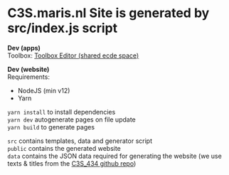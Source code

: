 # C3S.maris.nl Site is generated by src/index.js script

**Dev (apps)**  
Toolbox: [Toolbox Editor (shared ecde space)](https://cds.climate.copernicus.eu/toolbox-editor/ecde) 
<!-- Oud: [Toolbox Editor (user: 40366)](https://cds.climate.copernicus.eu/toolbox-editor/40366) -->

**Dev (website)**  
Requirements:  
- NodeJS (min v12)
- Yarn  
  
`yarn install` to install dependencies  \
`yarn dev` autogenerate pages on file update \
`yarn build` to generate pages  

`src` contains templates, data and generator script \
`public` contains the generated website \
`data` contains the JSON data required for generating the website (we use texts & titles from the [C3S_434 github repo](https://raw.githubusercontent.com/cedadev/c3s_434_ecde_page_text/main/content/json/Consolidated.json)) 
  
<!-- **Useful links:**
- [Climate Adapt Indicators - Display Characteristics](https://docs.google.com/spreadsheets/d/1MgG4EkD4U7mcx9XlWXUWNZym_-tEWLzZ0_p_990TISw/edit)
- [Sector abstracts](https://docs.google.com/document/d/11pHja-EIfQZ1CbP3c3i1Wb_fQG8IZhhd08MWg_n04s0/edit)
- [C3S 434 Datasets, Variables and Sectors](https://docs.google.com/spreadsheets/d/1mu9vXOmDiLM9lxYy6Zn77z-IiCtFtBl8E2qopkAFvkY/edit#gid=1571342132)
- [Script for instruction video](https://docs.google.com/document/d/1UvpqF3lRJim4oZTY5hOXQ8T6qH7lOj9QCGuv21EUHl4/edit)
- [Drop down box texts](https://docs.google.com/spreadsheets/d/1BHVHR1-3DC-AJ1ZQUtGUOs25fiGrt0adwmZcSNDFMk0/edit#gid=1897667492)
- [Workflow Checklist](https://docs.google.com/document/d/1iAwrGfDJVWg_NstecLFifOZ4ap7SEyy7ujR4zHEQWwU/edit)

**Submit apps:**  
- [jira.ecmwf.int CDSAPP-119](https://jira.ecmwf.int/servicedesk/customer/portal/8/CDSAPP-119)  

Alle apps worden gedeeld met user 136 en 13784 -->
